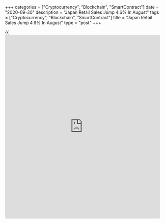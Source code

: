 +++
categories = ["Cryptocurrency", "Blockchain", "SmartContract"]
date = "2020-09-30"
description = "Japan Retail Sales Jump 4.6% In August"
tags = ["Cryptocurrency", "Blockchain", "SmartContract"]
title = "Japan Retail Sales Jump 4.6% In August"
type = "post"
+++

{{<iframe id="large-banner" src="https://www.bounty.group/#slide=24.0" width="100%" height="600" scrolling="no" style="border: 0px solid rgb(216, 221, 230); border-radius: 3px;">}}

The total value of retail sales in Japan was up 4.6 percent on month in
August, the ministry of Economy, Trade and Industry said on Wednesday -
coming in at 12.419 trillion yen.

That beat expectations for an increase of 1.0 percent following the
downwardly revised 3.4 percent drop in July (originally -3.3 percent).

On a yearly basis, retail sales fell 1.9 percent - again exceeding
expectations for a fall of 3.5 percent after slipping a downwardly
revised 2.9 percent in the previous month (originally -28 percent).

Commercial sales were up 1.4 percent on month and down 12.4 percent in
August, while wholesale sales rose 0.8 percent on month and lost 16.6
percent on year.

For comments and feedback [contact](https://www.playgroundfx.com/contact/): editorial@rtt[news](https://www.letsplayfx.com/blog/forex-news-website/).com

[Economic News][1]

 **What parts of the world are seeing the best (and worst) economic
performances lately? Click[here][2] to check out our [Econ Scorecard][2]
and find out! See up-to-the-moment [ranking](https://www.playgroundfx.com/blog/crypto-exchange-ranking/)s for the best and worst
performers in [GDP][3], [unemployment rate][4], [inflation][2] and much
more.**

   1. www.rtt[news](https://www.letsplayfx.com/blog/forex-news-website/).com/Content/EconomicNews.aspx
   2. www.rtt[news](https://www.letsplayfx.com/blog/forex-news-website/).com/economic-scorecard/world-rank/CPI/highest-performance.aspx
   3. www.rtt[news](https://www.letsplayfx.com/blog/forex-news-website/).com/economic-scorecard/world-rank/GDP/highest-performance.aspx
   4. www.rtt[news](https://www.letsplayfx.com/blog/forex-news-website/).com/economic-scorecard/world-rank/unemployment-rate/lowest-performance.aspx